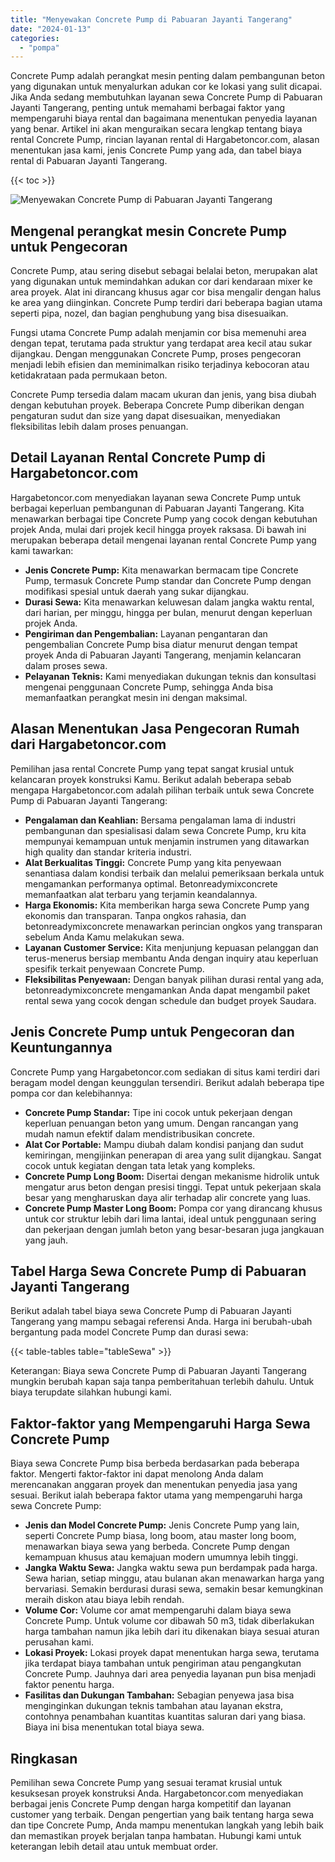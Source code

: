 ```yaml
---
title: "Menyewakan Concrete Pump di Pabuaran Jayanti Tangerang"
date: "2024-01-13"
categories: 
  - "pompa"
---
```




Concrete Pump adalah perangkat mesin penting dalam pembangunan beton yang digunakan untuk menyalurkan adukan cor ke lokasi yang sulit dicapai. Jika Anda sedang membutuhkan layanan sewa Concrete Pump di Pabuaran Jayanti Tangerang, penting untuk memahami berbagai faktor yang mempengaruhi biaya rental dan bagaimana menentukan penyedia layanan yang benar. Artikel ini akan menguraikan secara lengkap tentang biaya rental Concrete Pump, rincian layanan rental di Hargabetoncor.com, alasan menentukan jasa kami, jenis Concrete Pump yang ada, dan tabel biaya rental di Pabuaran Jayanti Tangerang.

{{< toc >}}

![Menyewakan Concrete Pump di Pabuaran Jayanti Tangerang](https://hargareadymixid.github.io/pompa/concrete-pump%20(14).png)

## Mengenal perangkat mesin Concrete Pump untuk Pengecoran

Concrete Pump, atau sering disebut sebagai belalai beton, merupakan alat yang digunakan untuk memindahkan adukan cor dari kendaraan mixer ke area proyek. Alat ini dirancang khusus agar cor bisa mengalir dengan halus ke area yang diinginkan. Concrete Pump terdiri dari beberapa bagian utama seperti pipa, nozel, dan bagian penghubung yang bisa disesuaikan.

Fungsi utama Concrete Pump adalah menjamin cor bisa memenuhi area dengan tepat, terutama pada struktur yang terdapat area kecil atau sukar dijangkau. Dengan menggunakan Concrete Pump, proses pengecoran menjadi lebih efisien dan meminimalkan risiko terjadinya kebocoran atau ketidakrataan pada permukaan beton.

Concrete Pump tersedia dalam macam ukuran dan jenis, yang bisa diubah dengan kebutuhan proyek. Beberapa Concrete Pump diberikan dengan pengaturan sudut dan size yang dapat disesuaikan, menyediakan fleksibilitas lebih dalam proses penuangan.

## Detail Layanan Rental Concrete Pump di Hargabetoncor.com

Hargabetoncor.com menyediakan layanan sewa Concrete Pump untuk berbagai keperluan pembangunan di Pabuaran Jayanti Tangerang. Kita menawarkan berbagai tipe Concrete Pump yang cocok dengan kebutuhan projek Anda, mulai dari projek kecil hingga proyek raksasa. Di bawah ini merupakan beberapa detail mengenai layanan rental Concrete Pump yang kami tawarkan:

- **Jenis Concrete Pump:** Kita menawarkan bermacam tipe Concrete Pump, termasuk Concrete Pump standar dan Concrete Pump dengan modifikasi spesial untuk daerah yang sukar dijangkau.
- **Durasi Sewa:** Kita menawarkan keluwesan dalam jangka waktu rental, dari harian, per minggu, hingga per bulan, menurut dengan keperluan projek Anda.
- **Pengiriman dan Pengembalian:** Layanan pengantaran dan pengembalian Concrete Pump bisa diatur menurut dengan tempat proyek Anda di Pabuaran Jayanti Tangerang, menjamin kelancaran dalam proses sewa.
- **Pelayanan Teknis:** Kami menyediakan dukungan teknis dan konsultasi mengenai penggunaan Concrete Pump, sehingga Anda bisa memanfaatkan perangkat mesin ini dengan maksimal.

## Alasan Menentukan Jasa Pengecoran Rumah dari Hargabetoncor.com

Pemilihan jasa rental Concrete Pump yang tepat sangat krusial untuk kelancaran proyek konstruksi Kamu. Berikut adalah beberapa sebab mengapa Hargabetoncor.com adalah pilihan terbaik untuk sewa Concrete Pump di Pabuaran Jayanti Tangerang:

- **Pengalaman dan Keahlian:** Bersama pengalaman lama di industri pembangunan dan spesialisasi dalam sewa Concrete Pump, kru kita mempunyai kemampuan untuk menjamin instrumen yang ditawarkan high quality dan standar kriteria industri.
- **Alat Berkualitas Tinggi:** Concrete Pump yang kita penyewaan senantiasa dalam kondisi terbaik dan melalui pemeriksaan berkala untuk mengamankan performanya optimal. Betonreadymixconcrete memanfaatkan alat terbaru yang terjamin keandalannya.
- **Harga Ekonomis:** Kita memberikan harga sewa Concrete Pump yang ekonomis dan transparan. Tanpa ongkos rahasia, dan betonreadymixconcrete menawarkan perincian ongkos yang transparan sebelum Anda Kamu melakukan sewa.
- **Layanan Customer Service:** Kita menjunjung kepuasan pelanggan dan terus-menerus bersiap membantu Anda dengan inquiry atau keperluan spesifik terkait penyewaan Concrete Pump.
- **Fleksibilitas Penyewaan:** Dengan banyak pilihan durasi rental yang ada, betonreadymixconcrete mengamankan Anda dapat mengambil paket rental sewa yang cocok dengan schedule dan budget proyek Saudara.

## Jenis Concrete Pump untuk Pengecoran dan Keuntungannya

Concrete Pump yang Hargabetoncor.com sediakan di situs kami terdiri dari beragam model dengan keunggulan tersendiri. Berikut adalah beberapa tipe pompa cor dan kelebihannya:

- **Concrete Pump Standar:** Tipe ini cocok untuk pekerjaan dengan keperluan penuangan beton yang umum. Dengan rancangan yang mudah namun efektif dalam mendistribusikan concrete.
- **Alat Cor Portable:** Mampu diubah dalam kondisi panjang dan sudut kemiringan, mengijinkan penerapan di area yang sulit dijangkau. Sangat cocok untuk kegiatan dengan tata letak yang kompleks.
- **Concrete Pump Long Boom:** Disertai dengan mekanisme hidrolik untuk mengatur arus beton dengan presisi tinggi. Tepat untuk pekerjaan skala besar yang mengharuskan daya alir terhadap alir concrete yang luas.
- **Concrete Pump Master Long Boom:** Pompa cor yang dirancang khusus untuk cor struktur lebih dari lima lantai, ideal untuk penggunaan sering dan pekerjaan dengan jumlah beton yang besar-besaran juga jangkauan yang jauh.

## Tabel Harga Sewa Concrete Pump di Pabuaran Jayanti Tangerang

Berikut adalah tabel biaya sewa Concrete Pump di Pabuaran Jayanti Tangerang yang mampu sebagai referensi Anda. Harga ini berubah-ubah bergantung pada model Concrete Pump dan durasi sewa:

{{< table-tables table="tableSewa" >}}

Keterangan: Biaya sewa Concrete Pump di Pabuaran Jayanti Tangerang mungkin berubah kapan saja tanpa pemberitahuan terlebih dahulu. Untuk biaya terupdate silahkan hubungi kami.

## Faktor-faktor yang Mempengaruhi Harga Sewa Concrete Pump

Biaya sewa Concrete Pump bisa berbeda berdasarkan pada beberapa faktor. Mengerti faktor-faktor ini dapat menolong Anda dalam merencanakan anggaran proyek dan menentukan penyedia jasa yang sesuai. Berikut ialah beberapa faktor utama yang mempengaruhi harga sewa Concrete Pump:

- **Jenis dan Model Concrete Pump:** Jenis Concrete Pump yang lain, seperti Concrete Pump biasa, long boom, atau master long boom, menawarkan biaya sewa yang berbeda. Concrete Pump dengan kemampuan khusus atau kemajuan modern umumnya lebih tinggi.
- **Jangka Waktu Sewa:** Jangka waktu sewa pun berdampak pada harga. Sewa harian, setiap minggu, atau bulanan akan menawarkan harga yang bervariasi. Semakin berdurasi durasi sewa, semakin besar kemungkinan meraih diskon atau biaya lebih rendah.
- **Volume Cor:** Volume cor amat mempengaruhi dalam biaya sewa Concrete Pump. Untuk volume cor dibawah 50 m3, tidak diberlakukan harga tambahan namun jika lebih dari itu dikenakan biaya sesuai aturan perusahan kami.
- **Lokasi Proyek:** Lokasi proyek dapat menentukan harga sewa, terutama jika terdapat biaya tambahan untuk pengiriman atau pengangkutan Concrete Pump. Jauhnya dari area penyedia layanan pun bisa menjadi faktor penentu harga.
- **Fasilitas dan Dukungan Tambahan:** Sebagian penyewa jasa bisa menginginkan dukungan teknis tambahan atau layanan ekstra, contohnya penambahan kuantitas kuantitas saluran dari yang biasa. Biaya ini bisa menentukan total biaya sewa.

## Ringkasan

Pemilihan sewa Concrete Pump yang sesuai teramat krusial untuk kesuksesan proyek konstruksi Anda. Hargabetoncor.com menyediakan berbagai jenis Concrete Pump dengan harga kompetitif dan layanan customer yang terbaik. Dengan pengertian yang baik tentang harga sewa dan tipe Concrete Pump, Anda mampu menentukan langkah yang lebih baik dan memastikan proyek berjalan tanpa hambatan. Hubungi kami untuk keterangan lebih detail atau untuk membuat order.
